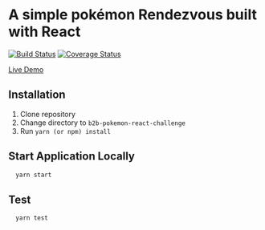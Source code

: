# A simple pokémon Rendezvous built with React
[![Build Status](https://travis-ci.org/mentrie/b2b-pokemon-react-challenge.svg)](https://travis-ci.org/mentrie/b2b-pokemon-react-challenge)
[![Coverage Status](https://coveralls.io/repos/github/mentrie/b2b-pokemon-react-challenge/badge.svg)](https://coveralls.io/github/mentrie/b2b-pokemon-react-challenge)

[Live Demo](https://b2b-pokemon-react.herokuapp.com/)

## Installation
1) Clone repository
2) Change directory to `b2b-pokemon-react-challenge`
3) Run `yarn (or npm) install`

## Start Application Locally
```bash
  yarn start
  ```

## Test
```bash
  yarn test
```
